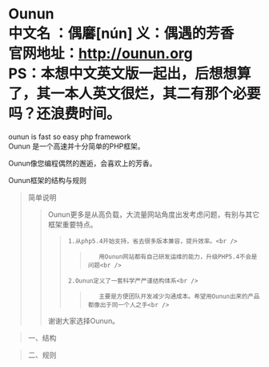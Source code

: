 Ounun <br /> 
中文名  ：偶黁[nún] 义：偶遇的芳香 <br /> 
官网地址：http://ounun.org<br />
PS：本想中文英文版一起出，后想想算了，其一本人英文很烂，其二有那个必要吗？还浪费时间。<br />
=====

ounun is fast so easy php framework <br /> 
Ounun 是一个高速并十分简单的PHP框架。   <br /> 
   
Ounun像您编程偶然的邂逅，会喜欢上的芳香。


Ounun框架的结构与规则<br />
>简单说明<br /> 
>>	Ounun更多是从高负载，大流量网站角度出发考虑问题，有别与其它框架重要特点。<br /> 
>>>		1.从php5.4开始支持，省去很多版本兼容，提升效率。<br /> 
>>>>	    用Ounun网站都有自己研发运维的能力，升级PHP5.4不会是问题<br /> 
>>> 	2.Ounun定义了一套科学严严谨结构体系<br /> 
>>>>		主要是方便团队开发减少沟通成本。希望用Ounun出来的产品都像出于同一个人之手<br /> 
>>	谢谢大家选择Ounun。<br /> 


>一、结构<br /> 
	

>二、规则<br /> 